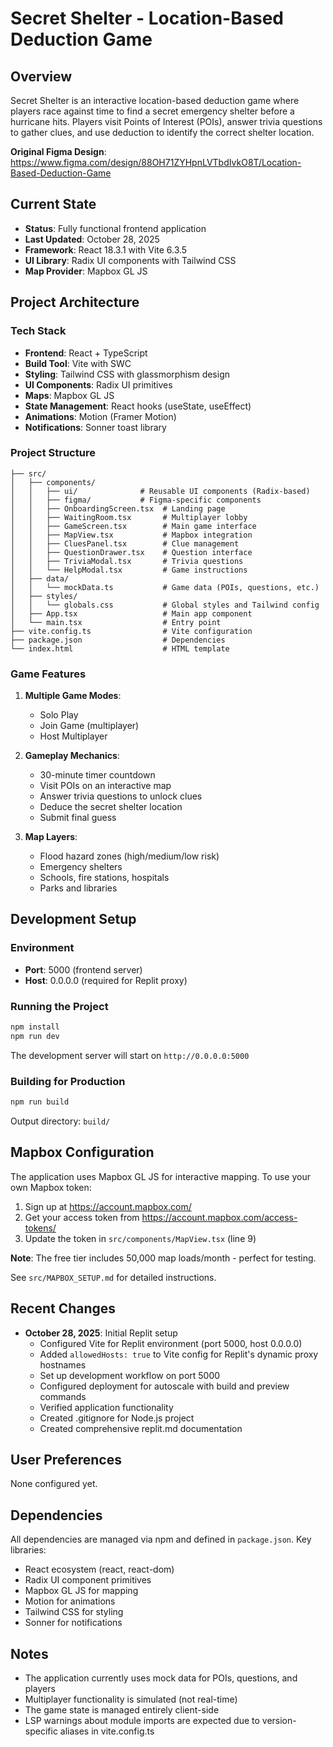 # Secret Shelter - Location-Based Deduction Game

## Overview
Secret Shelter is an interactive location-based deduction game where players race against time to find a secret emergency shelter before a hurricane hits. Players visit Points of Interest (POIs), answer trivia questions to gather clues, and use deduction to identify the correct shelter location.

**Original Figma Design**: https://www.figma.com/design/88OH71ZYHpnLVTbdIvkO8T/Location-Based-Deduction-Game

## Current State
- **Status**: Fully functional frontend application
- **Last Updated**: October 28, 2025
- **Framework**: React 18.3.1 with Vite 6.3.5
- **UI Library**: Radix UI components with Tailwind CSS
- **Map Provider**: Mapbox GL JS

## Project Architecture

### Tech Stack
- **Frontend**: React + TypeScript
- **Build Tool**: Vite with SWC
- **Styling**: Tailwind CSS with glassmorphism design
- **UI Components**: Radix UI primitives
- **Maps**: Mapbox GL JS
- **State Management**: React hooks (useState, useEffect)
- **Animations**: Motion (Framer Motion)
- **Notifications**: Sonner toast library

### Project Structure
```
├── src/
│   ├── components/
│   │   ├── ui/              # Reusable UI components (Radix-based)
│   │   ├── figma/           # Figma-specific components
│   │   ├── OnboardingScreen.tsx  # Landing page
│   │   ├── WaitingRoom.tsx       # Multiplayer lobby
│   │   ├── GameScreen.tsx        # Main game interface
│   │   ├── MapView.tsx           # Mapbox integration
│   │   ├── CluesPanel.tsx        # Clue management
│   │   ├── QuestionDrawer.tsx    # Question interface
│   │   ├── TriviaModal.tsx       # Trivia questions
│   │   └── HelpModal.tsx         # Game instructions
│   ├── data/
│   │   └── mockData.ts           # Game data (POIs, questions, etc.)
│   ├── styles/
│   │   └── globals.css           # Global styles and Tailwind config
│   ├── App.tsx                   # Main app component
│   └── main.tsx                  # Entry point
├── vite.config.ts                # Vite configuration
├── package.json                  # Dependencies
└── index.html                    # HTML template
```

### Game Features
1. **Multiple Game Modes**:
   - Solo Play
   - Join Game (multiplayer)
   - Host Multiplayer

2. **Gameplay Mechanics**:
   - 30-minute timer countdown
   - Visit POIs on an interactive map
   - Answer trivia questions to unlock clues
   - Deduce the secret shelter location
   - Submit final guess

3. **Map Layers**:
   - Flood hazard zones (high/medium/low risk)
   - Emergency shelters
   - Schools, fire stations, hospitals
   - Parks and libraries

## Development Setup

### Environment
- **Port**: 5000 (frontend server)
- **Host**: 0.0.0.0 (required for Replit proxy)

### Running the Project
```bash
npm install
npm run dev
```

The development server will start on `http://0.0.0.0:5000`

### Building for Production
```bash
npm run build
```
Output directory: `build/`

## Mapbox Configuration
The application uses Mapbox GL JS for interactive mapping. To use your own Mapbox token:

1. Sign up at https://account.mapbox.com/
2. Get your access token from https://account.mapbox.com/access-tokens/
3. Update the token in `src/components/MapView.tsx` (line 9)

**Note**: The free tier includes 50,000 map loads/month - perfect for testing.

See `src/MAPBOX_SETUP.md` for detailed instructions.

## Recent Changes
- **October 28, 2025**: Initial Replit setup
  - Configured Vite for Replit environment (port 5000, host 0.0.0.0)
  - Added `allowedHosts: true` to Vite config for Replit's dynamic proxy hostnames
  - Set up development workflow on port 5000
  - Configured deployment for autoscale with build and preview commands
  - Verified application functionality
  - Created .gitignore for Node.js project
  - Created comprehensive replit.md documentation

## User Preferences
None configured yet.

## Dependencies
All dependencies are managed via npm and defined in `package.json`. Key libraries:
- React ecosystem (react, react-dom)
- Radix UI component primitives
- Mapbox GL JS for mapping
- Motion for animations
- Tailwind CSS for styling
- Sonner for notifications

## Notes
- The application currently uses mock data for POIs, questions, and players
- Multiplayer functionality is simulated (not real-time)
- The game state is managed entirely client-side
- LSP warnings about module imports are expected due to version-specific aliases in vite.config.ts
